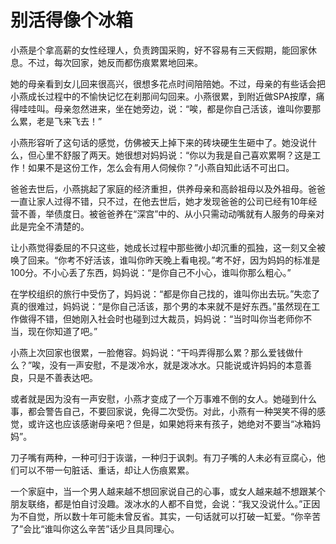 # 别活得像个冰箱

小燕是个拿高薪的女性经理人，负责跨国采购，好不容易有三天假期，能回家休息。不过，每次回家，她反而都伤痕累累地回来。 

她的母亲看到女儿回来很高兴，很想多花点时间陪陪她。不过，母亲的有些话会把小燕成长过程中的不愉快记忆在刹那间勾回来。小燕很累，到附近做SPA按摩，痛得哇哇叫。母亲忽然进来，坐在她旁边，说：“唉，都是你自己活该，谁叫你要那么累，老是飞来飞去！” 

小燕形容听了这句话的感觉，仿佛被天上掉下来的砖块硬生生砸中了。她没说什么，但心里不舒服了两天。她很想对妈妈说：“你以为我是自己喜欢累啊？这是工作！如果不是这份工作，怎么会有用人伺候你？”小燕自知此话不可出口。 

爸爸去世后，小燕挑起了家庭的经济重担，供养母亲和高龄祖母以及外祖母。爸爸一直让家人过得不错，只不过，在他去世后，她才发现爸爸的公司已经有10年经营不善，举债度日。被爸爸养在“深宫”中的、从小只需动动嘴就有人服务的母亲对此是完全不清楚的。 

让小燕觉得委屈的不只这些，她成长过程中那些微小却沉重的孤独，这一刻又全被唤了回来。“你考不好活该，谁叫你昨天晚上看电视。”考不好，因为妈妈的标准是100分。不小心丢了东西，妈妈说：“是你自己不小心，谁叫你那么粗心。” 

在学校组织的旅行中受伤了，妈妈说：“都是你自己找的，谁叫你出去玩。”失恋了真的很难过，妈妈说：“是你自己活该，那个男的本来就不是好东西。”虽然现在工作做得不错，但她刚入社会时也碰到过大裁员，妈妈说：“当时叫你当老师你不当，现在你知道了吧。” 

小燕上次回家也很累，一脸倦容。妈妈说：“干吗弄得那么累？那么爱钱做什么？”唉，没有一声安慰，不是泼冷水，就是泼冰水。只能说或许妈妈的本意善良，只是不善表达吧。 

或者就是因为没有一声安慰，小燕才变成了一个万事难不倒的女人。她碰到什么事，都会警告自己，不要回家说，免得二次受伤。对此，小燕有一种哭笑不得的感觉，或许这也应该感谢母亲吧？但是，如果她将来有孩子，她绝对不要当“冰箱妈妈”。 

刀子嘴有两种，一种可归于诙谐，一种归于讽刺。有刀子嘴的人未必有豆腐心，他们可以不带一句脏话、重话，却让人伤痕累累。 

一个家庭中，当一个男人越来越不想回家说自己的心事，或女人越来越不想跟某个朋友联络，都是怕自讨没趣。泼冰水的人都不自觉，会说：“我又没说什么。”正因为不自觉，所以数十年可能未曾反省。其实，一句话就可以打破一缸爱。“你辛苦了”会比“谁叫你这么辛苦”话少且具同理心。